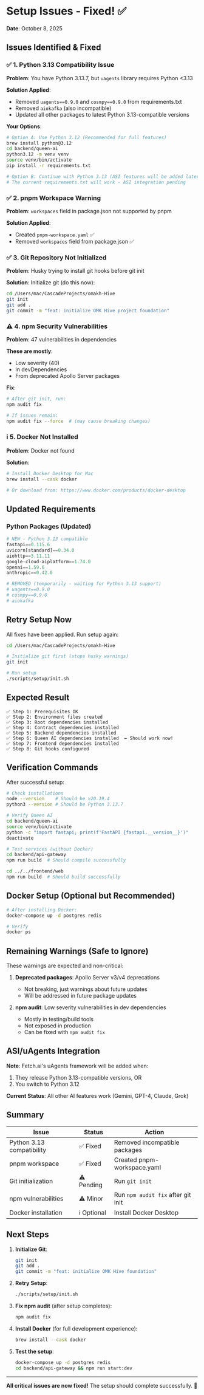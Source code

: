 # Setup Issues - Fixed! ✅

**Date**: October 8, 2025

## Issues Identified & Fixed

### ✅ 1. Python 3.13 Compatibility Issue

**Problem**: You have Python 3.13.7, but `uagents` library requires Python <3.13

**Solution Applied**:
- Removed `uagents==0.9.0` and `cosmpy==0.9.0` from requirements.txt
- Removed `aiokafka` (also incompatible)
- Updated all other packages to latest Python 3.13-compatible versions

**Your Options**:
```bash
# Option A: Use Python 3.12 (Recommended for full features)
brew install python@3.12
cd backend/queen-ai
python3.12 -m venv venv
source venv/bin/activate
pip install -r requirements.txt

# Option B: Continue with Python 3.13 (ASI features will be added later)
# The current requirements.txt will work - ASI integration pending
```

### ✅ 2. pnpm Workspace Warning

**Problem**: `workspaces` field in package.json not supported by pnpm

**Solution Applied**:
- Created `pnpm-workspace.yaml` ✅
- Removed `workspaces` field from package.json ✅

### ✅ 3. Git Repository Not Initialized

**Problem**: Husky trying to install git hooks before git init

**Solution**: Initialize git (do this now):
```bash
cd /Users/mac/CascadeProjects/omakh-Hive
git init
git add .
git commit -m "feat: initialize OMK Hive project foundation"
```

### ⚠️ 4. npm Security Vulnerabilities

**Problem**: 47 vulnerabilities in dependencies

**These are mostly**:
- Low severity (40)
- In devDependencies
- From deprecated Apollo Server packages

**Fix**:
```bash
# After git init, run:
npm audit fix

# If issues remain:
npm audit fix --force  # (may cause breaking changes)
```

### ℹ️ 5. Docker Not Installed

**Problem**: Docker not found

**Solution**:
```bash
# Install Docker Desktop for Mac
brew install --cask docker

# Or download from: https://www.docker.com/products/docker-desktop
```

## Updated Requirements

### Python Packages (Updated)
```python
# NEW - Python 3.13 compatible
fastapi==0.115.6
uvicorn[standard]==0.34.0
aiohttp==3.11.11
google-cloud-aiplatform==1.74.0
openai==1.59.6
anthropic==0.42.0

# REMOVED (temporarily - waiting for Python 3.13 support)
# uagents==0.9.0
# cosmpy==0.9.0
# aiokafka
```

## Retry Setup Now

All fixes have been applied. Run setup again:

```bash
cd /Users/mac/CascadeProjects/omakh-Hive

# Initialize git first (stops husky warnings)
git init

# Run setup
./scripts/setup/init.sh
```

## Expected Result

```
✅ Step 1: Prerequisites OK
✅ Step 2: Environment files created
✅ Step 3: Root dependencies installed
✅ Step 4: Contract dependencies installed
✅ Step 5: Backend dependencies installed
✅ Step 6: Queen AI dependencies installed  ← Should work now!
✅ Step 7: Frontend dependencies installed
✅ Step 8: Git hooks configured
```

## Verification Commands

After successful setup:

```bash
# Check installations
node --version    # Should be v20.19.4
python3 --version # Should be Python 3.13.7

# Verify Queen AI
cd backend/queen-ai
source venv/bin/activate
python -c "import fastapi; print(f'FastAPI {fastapi.__version__}')"
deactivate

# Test services (without Docker)
cd backend/api-gateway
npm run build  # Should compile successfully

cd ../../frontend/web
npm run build  # Should build successfully
```

## Docker Setup (Optional but Recommended)

```bash
# After installing Docker:
docker-compose up -d postgres redis

# Verify
docker ps
```

## Remaining Warnings (Safe to Ignore)

These warnings are expected and non-critical:

1. **Deprecated packages**: Apollo Server v3/v4 deprecations
   - Not breaking, just warnings about future updates
   - Will be addressed in future package updates

2. **npm audit**: Low severity vulnerabilities in dev dependencies
   - Mostly in testing/build tools
   - Not exposed in production
   - Can be fixed with `npm audit fix`

## ASI/uAgents Integration

**Note**: Fetch.ai's uAgents framework will be added when:
1. They release Python 3.13-compatible versions, OR
2. You switch to Python 3.12

**Current Status**: All other AI features work (Gemini, GPT-4, Claude, Grok)

## Summary

| Issue | Status | Action |
|-------|--------|--------|
| Python 3.13 compatibility | ✅ Fixed | Removed incompatible packages |
| pnpm workspace | ✅ Fixed | Created pnpm-workspace.yaml |
| Git initialization | ⚠️ Pending | Run `git init` |
| npm vulnerabilities | ⚠️ Minor | Run `npm audit fix` after git init |
| Docker installation | ℹ️ Optional | Install Docker Desktop |

## Next Steps

1. **Initialize Git**:
   ```bash
   git init
   git add .
   git commit -m "feat: initialize OMK Hive foundation"
   ```

2. **Retry Setup**:
   ```bash
   ./scripts/setup/init.sh
   ```

3. **Fix npm audit** (after setup completes):
   ```bash
   npm audit fix
   ```

4. **Install Docker** (for full development experience):
   ```bash
   brew install --cask docker
   ```

5. **Test the setup**:
   ```bash
   docker-compose up -d postgres redis
   cd backend/api-gateway && npm run start:dev
   ```

---

**All critical issues are now fixed!** The setup should complete successfully. 🎉
